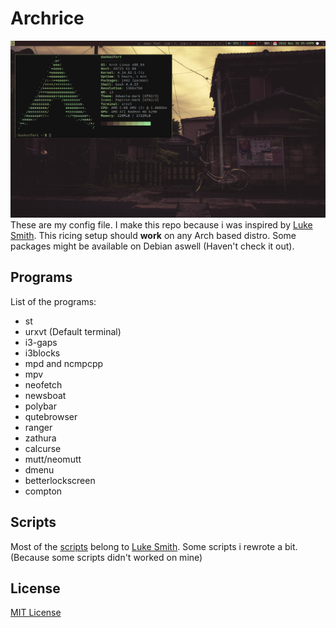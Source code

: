 # Archrice
![Desktop](./.config/desktop.png)
These are my config file. I make this repo because i was inspired by [Luke Smith](https://www.github.com/lukesmithxyz).
This ricing setup should **work** on any Arch based distro. Some packages might
be available on Debian aswell (Haven't check it out).

## Programs
List of the programs:
* st
* urxvt (Default terminal)
* i3-gaps
* i3blocks
* mpd and ncmpcpp
* mpv
* neofetch
* newsboat
* polybar
* qutebrowser
* ranger
* zathura
* calcurse
* mutt/neomutt
* dmenu
* betterlockscreen
* compton

## Scripts
Most of the [scripts](./.scripts) belong to [Luke Smith](https://www.github.com/lukesmithxyz).
Some scripts i rewrote a bit. (Because some scripts didn't worked on mine)

## License
[MIT License](./LICENSE)
